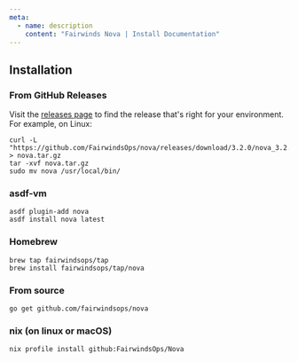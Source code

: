 ```yaml
---
meta:
  - name: description
    content: "Fairwinds Nova | Install Documentation"
---
```

## Installation

### From GitHub Releases
Visit the [releases page](https://github.com/FairwindsOps/nova/releases) to find the release
that's right for your environment. For example, on Linux:
```
curl -L "https://github.com/FairwindsOps/nova/releases/download/3.2.0/nova_3.2.0_linux_amd64.tar.gz" > nova.tar.gz
tar -xvf nova.tar.gz
sudo mv nova /usr/local/bin/
```

### asdf-vm
```
asdf plugin-add nova
asdf install nova latest
```

### Homebrew
```
brew tap fairwindsops/tap
brew install fairwindsops/tap/nova
```

### From source
```
go get github.com/fairwindsops/nova
```

### nix (on linux or macOS)
```
nix profile install github:FairwindsOps/Nova
```

